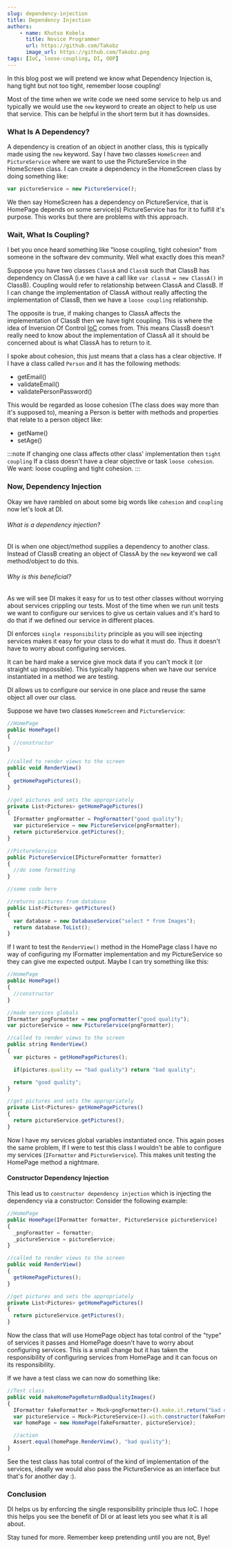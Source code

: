 ```yaml
---
slug: dependency-injection
title: Dependency Injection
authors: 
    - name: Khutso Kobela
      title: Novice Programmer
      url: https://github.com/Takobz
      image_url: https://github.com/Takobz.png
tags: [IoC, loose-coupling, DI, OOP]
---
```


In this blog post we will pretend we know what Dependency Injection is, hang tight but not too tight, remember loose coupling!

<!--truncate-->

Most of the time when we write code we need some service to help us and typically we would use the `new` keyword to create an object to help us use that service. This can be helpful in the short term but it has downsides.

### What Is A Dependency?
A dependency is creation of an object in another class, this is typically made using the `new` keyword. Say I have two classes `HomeScreen` and `PictureService` where we want to use the PictureService in the HomeScreen class. I can create a dependency in the HomeScreen class by doing something like:
```js
var pictureService = new PictureService();
```
We then say HomeScreen has a dependency on PictureService, that is HomePage depends on some service(s) PictureService has for it to fulfill it's purpose. This works but there are problems with this approach.

### Wait, What Is Coupling?
I bet you once heard something like "loose coupling, tight cohesion" from someone in the software dev community. Well what exactly does this mean?

Suppose you have two classes `ClassA` and `ClassB` such that ClassB has dependency on ClassA (i.e we have a call like ```var classA = new ClassA()``` in ClassB). Coupling would refer to relationship between ClassA and ClassB. If I can change the implementation of ClassA without really affecting the implementation of ClassB, then we have a `loose coupling` relationship. 

The opposite is true, if making changes to ClassA affects the implementation of ClassB then we have tight coupling. This is where the idea of Inversion Of Control [IoC](https://stackoverflow.com/questions/3058/what-is-inversion-of-control#:~:text=The%20Inversion%2Dof,from%20your%20code.) comes from. This means ClassB doesn't really need to know about the implementation of ClassA all it should be concerned about is what ClassA has to return to it. 

I spoke about cohesion, this just means that a class has a clear objective. If I have a class called `Person` and it has the following methods:
- getEmail()
- validateEmail()
- validatePersonPassword()

This would be regarded as loose cohesion (The class does way more than it's supposed to), meaning a Person is better with methods and properties that relate to a person object like:
- getName()
- setAge()

:::note
If changing one class affects other class' implementation then `tight coupling`
If a class doesn't have a clear objective or task `loose cohesion`. We want: loose coupling and tight cohesion.
:::


### Now, Dependency Injection
Okay we have rambled on about some big words like `cohesion` and `coupling` now let's look at DI.

###### What is a dependency injection?
DI is when one object/method supplies a dependency to another class. 
Instead of ClassB creating an object of ClassA by the `new` keyword we call method/object to do this.

###### Why is this beneficial?
As we will see DI makes it easy for us to test other classes without worrying about services crippling our tests.
Most of the time when we run unit tests we want to configure our services to give us certain values and it's hard to do that if we defined our service in different places.

DI enforces `single responsibility` principle as you will see injecting services makes it easy for your class to do what it must do.
Thus it doesn't have to worry about configuring services.

It can be hard make a service give mock data if you can't mock it (or straight up impossible).
This typically happens when we have our service instantiated in a method we are testing.

DI allows us to configure our service in one place and reuse the same object all over our class.


Suppose we have two classes `HomeScreen` and `PictureService`:
``` js
//HomePage
public HomePage()
{
  //constructor
}

//called to render views to the screen
public void RenderView()
{
  getHomePagePictures();
}

//get pictures and sets the appropriately
private List<Pictures> getHomePagePictures()
{
  IFormatter pngFormatter = PngFormatter("good quality");
  var pictureService = new PictureService(pngFormatter);
  return pictureService.getPictures();
}
```

``` js
//PictureService
public PictureService(IPictureFormatter formatter)
{
  //do some formatting
}

//some code here

//returns pictures from database
public List<Pictures> getPictures()
{
  var database = new DatabaseService("select * from Images");
  return database.ToList();
}
```

If I want to test the `RenderView()` method in the HomePage class I have no way of configuring my IFormatter implementation and my PictureService so they can give me expected output.
Maybe I can try something like this:
``` js
//HomePage
public HomePage()
{
  //constructor
}

//made services globals
IFormatter pngFormatter = new pngFormatter("good quality");
var pictureService = new PictureService(pngFormatter);

//called to render views to the screen
public string RenderView()
{
  var pictures = getHomePagePictures();

  if(pictures.quality == "bad quality") return "bad quality";

  return "good quality";
}

//get pictures and sets the appropriately
private List<Pictures> getHomePagePictures()
{
  return pictureService.getPictures();
}
```
Now I have my services global variables instantiated once.
This again poses the same problem, If I were to test this class I wouldn't be able to configure my services (`IFormatter` and `PictureService`).
This makes unit testing the HomePage method a nightmare.

#### Constructor Dependency Injection

This lead us to `constructor dependency injection` which is injecting the dependency via a constructor:
Consider the following example:
``` js
//HomePage
public HomePage(IFormatter formatter, PictureService pictureService)
{
  _pngFormatter = formatter;
  _pictureService = pictureService;
}

//called to render views to the screen
public void RenderView()
{
  getHomePagePictures();
}

//get pictures and sets the appropriately
private List<Pictures> getHomePagePictures()
{
  return pictureService.getPictures();
}
```

Now the class that will use HomePage object has total control of the "type" of services it passes and HomePage doesn't have to worry about configuring services.
This is a small change but it has taken the responsibility of configuring services from HomePage and it can focus on its responsibility.

If we have a test class we can now do something like:
``` js
//Test class
public void makeHomePageReturnBadQualityImages()
{
  IFormatter fakeFormatter = Mock<pngFormatter>().make.it.return("bad quality");
  var pictureService = Mock<PictureService>().with.constructor(fakeFormatter);
  var homePage = new HomePage(fakeFormatter, pictureService);

  //action
  Assert.equal(homePage.RenderView(), "bad quality");
}
```

See the test class has total control of the kind of implementation of the services, ideally we would also pass the PictureService as an interface but that's for another day :).


### Conclusion
DI helps us by enforcing the single responsibility principle thus IoC.
I hope this helps you see the benefit of DI or at least lets you see what it is all about.

Stay tuned for more. Remember keep pretending until you are not, Bye!